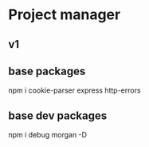 # Project manager
## v1

## base packages
npm i cookie-parser express http-errors

## base dev packages
npm i debug morgan -D